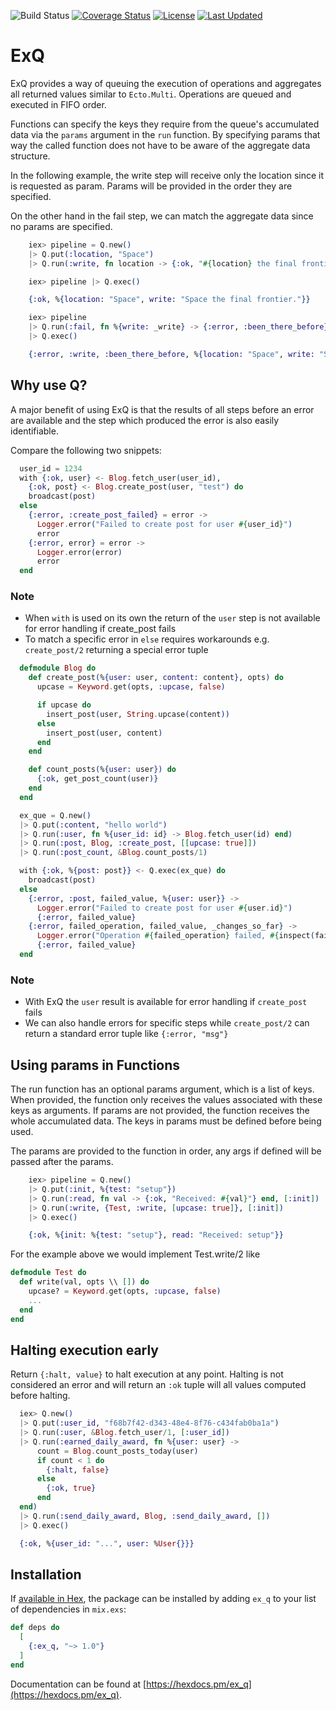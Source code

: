 ![Build Status](https://github.com/gpedic/ex_q/actions/workflows/ci.yml/badge.svg?branch=master)
[![Coverage Status](https://coveralls.io/repos/github/gpedic/ex_q/badge.svg?branch=master)](https://coveralls.io/github/gpedic/ex_q?branch=master)
[![License](https://img.shields.io/hexpm/l/ex_q.svg)](https://github.com/gpedic/ex_q/blob/master/LICENSE.md)
[![Last Updated](https://img.shields.io/github/last-commit/gpedic/ex_q.svg)](https://github.com/gpedic/ex_q/commits/master)


# ExQ

ExQ provides a way of queuing the execution of operations and aggregates all returned values similar to `Ecto.Multi`.
Operations are queued and executed in FIFO order.

Functions can specify the keys they require from the queue's accumulated data via the `params` argument in the `run` function. By specifying params that way the called function does not have to be aware of the aggregate data structure.

In the following example, the write step will receive only the location since it is requested as param.
Params will be provided in the order they are specified.

On the other hand in the fail step, we can match the aggregate data since no params are specified.

```elixir
    iex> pipeline = Q.new()
    |> Q.put(:location, "Space")
    |> Q.run(:write, fn location -> {:ok, "#{location} the final frontier."} end, [:location])

    iex> pipeline |> Q.exec()

    {:ok, %{location: "Space", write: "Space the final frontier."}}

    iex> pipeline 
    |> Q.run(:fail, fn %{write: _write} -> {:error, :been_there_before} end)
    |> Q.exec()

    {:error, :write, :been_there_before, %{location: "Space", write: "Space the final frontier"}}

```

## Why use Q?

A major benefit of using ExQ is that the results of all steps before an error are available and the step which produced the error is also easily identifiable.

Compare the following two snippets:

```elixir
  user_id = 1234
  with {:ok, user} <- Blog.fetch_user(user_id),
    {:ok, post} <- Blog.create_post(user, "test") do
    broadcast(post)
  else
    {:error, :create_post_failed} = error ->
      Logger.error("Failed to create post for user #{user_id}")
      error
    {:error, error} = error ->
      Logger.error(error)
      error
  end
```
### Note
* When `with` is used on its own the return of the `user` step is not available for error handling if create_post fails
* To match a specific error in `else` requires workarounds e.g. `create_post/2` returning a special error tuple


```elixir
  defmodule Blog do
    def create_post(%{user: user, content: content}, opts) do
      upcase = Keyword.get(opts, :upcase, false)

      if upcase do
        insert_post(user, String.upcase(content))
      else
        insert_post(user, content)
      end
    end

    def count_posts(%{user: user}) do
      {:ok, get_post_count(user)}
    end
  end

  ex_que = Q.new()
  |> Q.put(:content, "hello world")
  |> Q.run(:user, fn %{user_id: id} -> Blog.fetch_user(id) end)
  |> Q.run(:post, Blog, :create_post, [[upcase: true]])
  |> Q.run(:post_count, &Blog.count_posts/1)

  with {:ok, %{post: post}} <- Q.exec(ex_que) do
    broadcast(post)
  else
    {:error, :post, failed_value, %{user: user}} ->
      Logger.error("Failed to create post for user #{user.id}")
      {:error, failed_value}
    {:error, failed_operation, failed_value, _changes_so_far} ->
      Logger.error("Operation #{failed_operation} failed, #{inspect(failed_value)}")
      {:error, failed_value}
  end
```
### Note
* With ExQ the `user` result is available for error handling if `create_post` fails
* We can also handle errors for specific steps while `create_post/2` can return a standard error tuple like `{:error, "msg"}`

## Using params in Functions

The run function has an optional params argument, which is a list of keys. When provided, the function only receives the values associated with these keys as arguments. If params are not provided, the function receives the whole accumulated data. The keys in params must be defined before being used.

The params are provided to the function in order, any args if defined will be passed after the params.

```elixir
    iex> pipeline = Q.new()
    |> Q.put(:init, %{test: "setup"})
    |> Q.run(:read, fn val -> {:ok, "Received: #{val}"} end, [:init])
    |> Q.run(:write, {Test, :write, [upcase: true]}, [:init])
    |> Q.exec()

    {:ok, %{init: %{test: "setup"}, read: "Received: setup"}}
```

For the example above we would implement Test.write/2 like

```elixir
defmodule Test do
  def write(val, opts \\ []) do
    upcase? = Keyword.get(opts, :upcase, false)
    ...
  end
end
```

## Halting execution early
Return `{:halt, value}` to halt execution at any point.
Halting is not considered an error and will return an `:ok` tuple will all values computed before halting.

```elixir
  iex> Q.new()
  |> Q.put(:user_id, "f68b7f42-d343-48e4-8f76-c434fab0ba1a")
  |> Q.run(:user, &Blog.fetch_user/1, [:user_id])
  |> Q.run(:earned_daily_award, fn %{user: user} ->
      count = Blog.count_posts_today(user)
      if count < 1 do
        {:halt, false}
      else
        {:ok, true}
      end
  end)
  |> Q.run(:send_daily_award, Blog, :send_daily_award, [])
  |> Q.exec()

  {:ok, %{user_id: "...", user: %User{}}}
```

## Installation

If [available in Hex](https://hex.pm/docs/publish), the package can be installed
by adding `ex_q` to your list of dependencies in `mix.exs`:

```elixir
def deps do
  [
    {:ex_q, "~> 1.0"}
  ]
end
```

Documentation can be found at [https://hexdocs.pm/ex_q](https://hexdocs.pm/ex_q).
